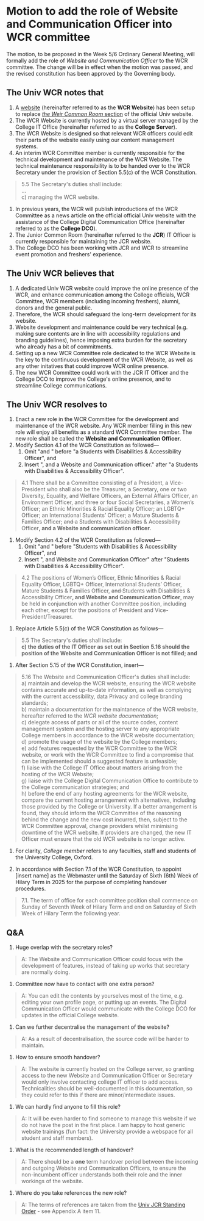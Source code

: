 # Motion to add the role of Website and Communication Officer into WCR committee
The motion, to be proposed in the Week 5/6 Ordinary General Meeting, will formally add the role of *Website and Communication Officer* to the WCR committee. The change will be in effect when the motion was passed, and the revised constitution has been approved by the Governing body.

## The Univ WCR notes that
1.  A [website](https://wcr.univ.ox.ac.uk) (hereinafter referred to as the **WCR Website**) has been setup to replace [*the Weir Common Room* section](https://www.univ.ox.ac.uk/live-at-univ/the-weir-common-room/) of the official Univ website.
1.  The WCR Website is currently hosted by a virtual server managed by the College IT Office (hereinafter referred to as the **College Server**).
1.  The WCR Website is designed so that relevant WCR officers could edit their parts of the website easily using our content management systems.
1.  An interim WCR Committee member is currently responsible for the technical development and maintenance of the WCR Website. The technical maintenance responsibility is to be handed over to the WCR Secretary under the provision of Section 5.5(c) of the WCR Constitution.
> 5.5 The Secretary's duties shall include: <br/>
> ... <br/>
> c) managing the WCR website.
1.  In previous years, the WCR will publish introductions of the WCR Committee as a news article on the official official Univ website with the assistance of the College Digital Communication Office (hereinafter referred to as the **College DCO**).
1.  The Junior Common Room (hereinafter referred to the **JCR**) IT Officer is currently responsible for maintaining the JCR website.
1.  The College DCO has been working with JCR and WCR to streamline event promotion and freshers' experience.

## The Univ WCR believes that
1.  A dedicated Univ WCR website could improve the online presence of the WCR, and enhance communication among the College officials, WCR Committee, WCR members (including incoming freshers), alumni, donors and the general public.
1.  Therefore, the WCR should safeguard the long-term development for its website.
1.  Website development and maintenance could be very technical (e.g. making sure contents are in line with accessibility regulations and branding guidelines), hence imposing extra burden for the secretary who already has a bit of commitments.
1.  Setting up a new WCR Committee role dedicated to the WCR Website is the key to the continuous development of the WCR Website, as well as any other initatives that could improve WCR online presence.
1.  The new WCR Committee could work with the JCR IT Officer and the College DCO to improve the College's online presence, and to streamline College communications.

## The Univ WCR resolves to
1.  Enact a new role in the WCR Committee for the development and maintenance of the WCR website. Any WCR member filling in this new role will enjoy all benefits as a standard WCR Committee member. The new role shall be called the **Website and Communication Officer**. 
1.  Modify Section 4.1 of the WCR Constitution as followed—
    1.  Omit "and " before "a Students with Disabilities & Accessibility Officer", and
    1.  Insert ", and a Website and Communication officer." after "a Students with Disabilities & Accessibility Officer".
> 4.1 There shall be a Committee consisting of a President, a Vice-President who shall also be the Treasurer, a Secretary, one or two Diversity, Equality, and Welfare Officers, an External Affairs Officer, an Environment Officer, and three or four Social Secretaries, a Women’s Officer; an Ethnic Minorities & Racial Equality Officer; an LGBTQ+ Officer; an International Students’ Officer; a Mature Students & Families Officer; <s>and </s>a Students with Disabilities & Accessibility Officer<b>, and a Website and communication officer.</b>
1.  Modify Section 4.2 of the WCR Constitution as followed—
    1.  Omit "and " before "Students with Disabilities & Accessibility Officer", and
    1.  Insert ", and Website and Communication Officer" after "Students with Disabilities & Accessibility Officer".
> 4.2 The positions of Women’s Officer, Ethnic Minorities & Racial Equality Officer, LGBTQ+ Officer, International Students’ Officer, Mature Students & Families Officer, <s>and </s>Students with Disabilities & Accessibility Officer<b>, and Website and Communication Officer</b>, may be held in conjunction with another Committee position, including each other, except for the positions of President and Vice-President/Treasurer.
1.  Replace Article 5.5(c) of the WCR Constitution as follows—
> 5.5 The Secretary's duties shall include: <br/>
> **c) the duties of the IT Officer as set out in Section 5.16 should the position of the Website and Communication Officer is not filled; and**
1.  After Section 5.15 of the WCR Constitution, insert—
> 5.16 The Website and Communication Officer's duties shall include: <br/>
> a) maintain and develop the WCR website, ensuring the WCR website contains  accurate and up-to-date information, as well as complying with the current accessibility, data Privacy and college branding standards; <br/>
> b) maintain a documentation for the maintanence of the WCR website, hereafter referred to the <i>WCR website documentation</i>;<br/>
> c) delegate access of parts or all of the source codes, content management system and the hosting server to any appropriate College members in accordance to the WCR website documentation;<br/>
> d) promote the usage of the website by the College members; <br />
> e) add features requested by the WCR Committee to the WCR website, or work with the WCR Committee to find a compromise that can be implemented should a suggested feature is unfeasible; <br />
> f) liaise with the College IT Office about matters arising from the hosting of the WCR Website; <br />
> g) liaise with the College Digital Communication Office to contribute to the College communication strategies; and <br />
> h) before the end of any hosting agreements for the WCR website, compare the current hosting arrangement with alternatives, including those provided by the College or University. If a better arrangement is found, they should inform the WCR Committee of the reasoning behind the change and the new cost incurred, then, subject to the WCR Committee approval, change providers whilst minimising downtime of the WCR website. If providers are changed, the new IT Officer must ensure that the old WCR website is no longer active.

1. For clarity, *College member* refers to any faculties, staff and students of the University College, Oxford. 

1. In accordance with Section 7.1 of the WCR Constitution, to appoint [insert name] as the Webmaster until the Saturday of Sixth (6th) Week of Hilary Term in 2025 for the purpose of completing handover procedures.
> 7.1. The term of office for each committee position shall commence on Sunday of Seventh Week of Hilary Term and end on Saturday of Sixth Week of Hilary Term the following year.

## Q&A
1. Huge overlap with the secretary roles?
> A: The Website and Communication Officer could focus with the development of features, instead of taking up works that secretary are normally doing.

1. Committee now have to contact with one extra person?
> A: You can edit the contents by yourselves most of the time, e.g. editing your own profile page, or putting up an events. The Digital Communication Officer would communicate with the College DCO for updates in the official College website.

1. Can we further decentralise the management of the website?
> A: As a result of decentralisation, the source code will be harder to maintain.

1. How to ensure smooth handover?
> A: The website is currently hosted on the College server, so granting access to the new Website and Communication Officer or Secretary would only involve contacting college IT officer to add access. Technicalities should be well-documented in this documentation, so they could refer to this if there are minor/intermediate issues.

1. We can hardly find anyone to fill this role?
> A: It will be even harder to find someone to manage this website if we do not have the post in the first place. I am happy to host generic website trainings (fun fact: the University provide a webspace for all student and staff members).

1. What is the recommended length of handover?
> A: There should be a **one** term handover period between the incoming and outgoing Website and Communication Officers, to ensure the non-incumbent officer understands both their role and the inner workings of the website.

1. Where do you take references the new role?
> A: The terms of references are taken from the [Univ JCR Standing Order](https://www.univjcr.com/_files/ugd/8c6179_61a838da185943f9bedc8752d999e18f.pdf) - see Appendix A item 11.